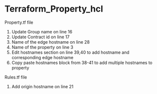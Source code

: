 # Terraform_Property_hcl

Property.tf file

1. Update Group name on line 16
2. Update Contract id on line 17
3. Name of the edge hostname on line 28
4. Name of the property on line 3
5. Edit hostnames section on line 39,40 to add hostname and corresponding edge hostname
6. Copy paste hostnames block from 38-41 to add multiple hostnames to property


Rules.tf file

1. Add origin hostname on line 21

